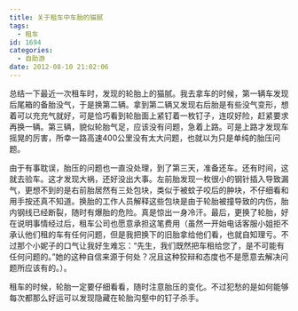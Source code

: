 ```yaml
---
title: 关于租车中车胎的猫腻
tags:
  - 租车
id: 1694
categories:
  - 自助游
date: 2012-08-10 21:02:06
---
```


总结一下最近一次租车时，发现的轮胎上的猫腻。我去拿车的时候，第一辆车发现后尾箱的备胎没气，于是换第二辆。拿到第二辆又发现右后胎是有些没气变形，想着可以充充气就好，可是恰巧看到轮胎面上紧钉着一枚钉子，连叹好险，赶紧要求再换一辆。第三辆，貌似轮胎气足，应该没有问题，急着上路。可是上路才发现车摇晃的厉害，所幸一路高速400公里没有太大问题，也就以为只是单纯的胎压问题。

由于有事耽误，胎压的问题也一直没处理，到了第三天，准备还车。还有时间，这就去验车。这才发现大祸，还好没出大事。左前胎发现一枚很小的钢针插入导致漏气，更想不到的是右前胎居然有三处包块，类似于被蚊子咬后的肿块，不仔细看和用手按还真不知道。换胎的工作人员解释这些包块是由于轮胎被撞导致的内伤，胎内钢线已经断裂，随时有爆胎的危险。真是惊出一身冷汗。最后，更换了轮胎，好在说明事情经过后，租车公司也愿意承担这笔费用（虽然一开始电话客服小姐拒不承认他们租的车有任何问题，但是我把换下的旧胎拿给他们看，也就自知理亏。不过那个小妮子的口气让我好生难忘：“先生，我们既然把车租给您了，是不可能有任何问题的。”她的这种自信来源于何处？况且这种狡辩和态度也不是愿意去解决问题所应该有的。）。

租车的时候，轮胎一定要仔细看看，随时注意胎压的变化。不过犯愁的是如何能够每次都那么好运可以发现隐藏在轮胎沟壑中的钉子杀手。

&nbsp;